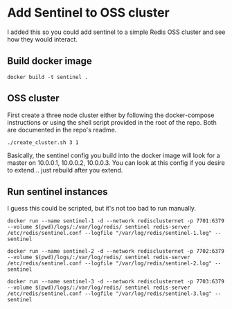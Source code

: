 # Add Sentinel to OSS cluster

I added this so you could add sentinel to a simple Redis OSS cluster and see how they would interact.

## Build docker image

```
docker build -t sentinel .
```

## OSS cluster

First create a three node cluster either by following the docker-compose instructions or using the shell script provided in the root of the repo.  Both are documented in the repo's readme.

```
./create_cluster.sh 3 1
```

Basically, the sentinel config you build into the docker image will look for a master on 10.0.0.1, 10.0.0.2, 10.0.0.3.  You can look at this config if you desire to extend... just rebuild after you extend.

## Run sentinel instances

I guess this could be scripted, but it's not too bad to run manually.

```
docker run --name sentinel-1 -d --network redisclusternet -p 7701:6379 --volume $(pwd)/logs/:/var/log/redis/ sentinel redis-server /etc/redis/sentinel.conf --logfile "/var/log/redis/sentinel-1.log" --sentinel
```

```
docker run --name sentinel-2 -d --network redisclusternet -p 7702:6379 --volume $(pwd)/logs/:/var/log/redis/ sentinel redis-server /etc/redis/sentinel.conf --logfile "/var/log/redis/sentinel-2.log" --sentinel
```

```
docker run --name sentinel-3 -d --network redisclusternet -p 7703:6379 --volume $(pwd)/logs/:/var/log/redis/ sentinel redis-server /etc/redis/sentinel.conf --logfile "/var/log/redis/sentinel-3.log" --sentinel
```
